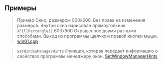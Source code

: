 ## Примеры

> Пример Окно, размером 900х600. Без права на изменения размеров.
> Внутри окна нарисован прямоугольник `XFillRectangle()` 600х500 Окрашенное двумя разными способами.
> Выход из программы щелчком правой кнопки мыши. [win01.cpp](./win01.cpp)

> `SetWindowManagerHints` Функция, которая передает информацию 
> о свойствах программы менеджеру окон. [SetWindowManagerHints](./SetWindowManagerHints.cpp)
